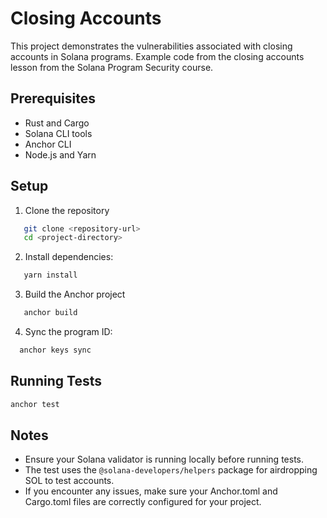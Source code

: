 # Closing Accounts

This project demonstrates the vulnerabilities associated with closing accounts in Solana programs. Example code from the closing accounts lesson from the Solana Program Security course.

## Prerequisites

- Rust and Cargo
- Solana CLI tools
- Anchor CLI
- Node.js and Yarn

## Setup

1. Clone the repository

```bash
   git clone <repository-url>
   cd <project-directory>
```

2. Install dependencies:

```bash
   yarn install
```

3. Build the Anchor project

```bash
   anchor build
```

4. Sync the program ID:

```bash
  anchor keys sync
```

## Running Tests

```bash
anchor test
```

## Notes

- Ensure your Solana validator is running locally before running tests.
- The test uses the `@solana-developers/helpers` package for airdropping SOL to test accounts.
- If you encounter any issues, make sure your Anchor.toml and Cargo.toml files are correctly configured for your project.
